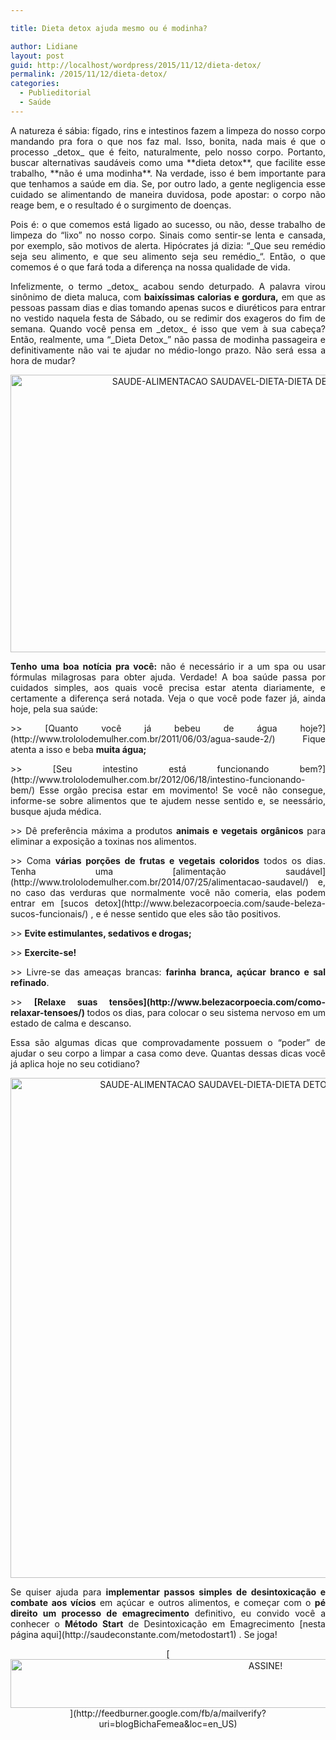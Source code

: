 ```yaml
---

title: Dieta detox ajuda mesmo ou é modinha?

author: Lidiane
layout: post
guid: http://localhost/wordpress/2015/11/12/dieta-detox/
permalink: /2015/11/12/dieta-detox/
categories:
  - Publieditorial
  - Saúde
---
```

<p align="justify">
  A natureza é sábia: fígado, rins e intestinos fazem a limpeza do nosso corpo mandando pra fora o que nos faz mal. Isso, bonita, nada mais é que o processo _detox_ que é feito, naturalmente, pelo nosso corpo. Portanto, buscar alternativas saudáveis como uma **dieta detox**, que facilite esse trabalho, **não é uma modinha**. Na verdade, isso é bem importante para que tenhamos a saúde em dia. Se, por outro lado, a gente negligencia esse cuidado se alimentando de maneira duvidosa, pode apostar: o corpo não reage bem, e o resultado é o surgimento de doenças.
</p>

<p align="justify">
  Pois é: o que comemos está ligado ao sucesso, ou não, desse trabalho de limpeza do “lixo” no nosso corpo. Sinais como sentir-se lenta e cansada, por exemplo, são motivos de alerta. Hipócrates já dizia: “_Que seu remédio seja seu alimento, e que seu alimento seja seu remédio_&#8220;. Então, o que comemos é o que fará toda a diferença na nossa qualidade de vida.
</p>

<p align="justify">
  Infelizmente, o termo _detox_ acabou sendo deturpado. A palavra virou sinônimo de dieta maluca, com <b>baixíssimas calorias e gordura,</b> em que as pessoas passam dias e dias tomando apenas sucos e diuréticos para entrar no vestido naquela festa de Sábado, ou se redimir dos exageros do fim de semana. Quando você pensa em _detox_ é isso que vem à sua cabeça? Então, realmente, uma “_Dieta Detox_” não passa de modinha passageira e definitivamente não vai te ajudar no médio-longo prazo. Não será essa a hora de mudar?
</p>

<p align="center">
  <a href="http://www.trololodemulher.com.br/blog/wp-content/uploads/2015/11/SAUDE-ALIMENTACAO-SAUDAVEL-DIETA-DIETA-DETOX2.jpg"><img class="alignnone size-full wp-image-11669" src="http://www.trololodemulher.com.br/blog/wp-content/uploads/2015/11/SAUDE-ALIMENTACAO-SAUDAVEL-DIETA-DIETA-DETOX2.jpg" alt="SAUDE-ALIMENTACAO SAUDAVEL-DIETA-DIETA DETOX[2]" width="700" height="444" /></a>
</p>

<p align="justify">
  <b>Tenho uma boa notícia pra você: </b>não é necessário ir a um spa ou usar fórmulas milagrosas para obter ajuda. Verdade! A boa saúde passa por cuidados simples, aos quais você precisa estar atenta diariamente, e certamente a diferença será notada. Veja o que você pode fazer já, ainda hoje, pela sua saúde:
</p>

<p align="justify">
  >> [Quanto você já bebeu de água hoje?](http://www.trololodemulher.com.br/2011/06/03/agua-saude-2/)  Fique atenta a isso e beba <b>muita água;</b>
</p>

<p align="justify">
  >> [Seu intestino está funcionando bem?](http://www.trololodemulher.com.br/2012/06/18/intestino-funcionando-bem/)  Esse orgão precisa estar em movimento! Se você não consegue, informe-se sobre alimentos que te ajudem nesse sentido e, se neessário, busque ajuda médica.
</p>

<p align="justify">
  >> Dê preferência máxima a produtos <b>animais e vegetais orgânicos</b> para eliminar a exposição a toxinas nos alimentos.
</p>

<p align="justify">
  >> Coma <b>várias porções de frutas e vegetais coloridos</b> todos os dias. Tenha uma [alimentação saudável](http://www.trololodemulher.com.br/2014/07/25/alimentacao-saudavel/)  e, no caso das verduras que normalmente você não comeria, elas podem entrar em [sucos detox](http://www.belezacorpoecia.com/saude-beleza-sucos-funcionais/) , e é nesse sentido que eles são tão positivos.
</p>

<p align="justify">
  >> <b>Evite estimulantes, sedativos e droga</b><b>s;</b>
</p>

<p align="justify">
  >> <b>Exercite-se!</b>
</p>

<p align="justify">
  >> Livre-se das ameaças brancas: <b>farinha branca, açúcar branco e sal refinado</b>.
</p>

<p align="justify">
  >> <b>[Relaxe suas tensões](http://www.belezacorpoecia.com/como-relaxar-tensoes/) </b> todos os dias, para colocar o seu sistema nervoso em um estado de calma e descanso.
</p>

<p align="justify">
  Essa são algumas dicas que comprovadamente possuem o “poder” de ajudar o seu corpo a limpar a casa como deve. Quantas dessas dicas você já aplica hoje no seu cotidiano?
</p>

<p align="center">
  <a href="http://www.trololodemulher.com.br/blog/wp-content/uploads/2015/11/SAUDE-ALIMENTACAO-SAUDAVEL-DIETA-DIETA-DETOX3.jpg"><img class="alignnone size-full wp-image-11672" src="http://www.trololodemulher.com.br/blog/wp-content/uploads/2015/11/SAUDE-ALIMENTACAO-SAUDAVEL-DIETA-DIETA-DETOX3.jpg" alt="SAUDE-ALIMENTACAO SAUDAVEL-DIETA-DIETA DETOX[3]" width="661" height="800" /></a>
</p>

<p align="justify">
  Se quiser ajuda para <b>implementar passos simples de desintoxicação e combate aos vícios</b> em açúcar e outros alimentos, e começar com o <b>pé direito um processo de emagrecimento</b> definitivo, eu convido você a conhecer o <b>Método Start</b> de Desintoxicação em Emagrecimento [nesta página aqui](http://saudeconstante.com/metodostart1) . Se joga!
</p>

<p align="center">
  [<img class="alignnone size-full wp-image-10439" src="http://www.trololodemulher.com.br/blog/wp-content/uploads/2014/09/ASSINE.png" alt="ASSINE!" width="800" height="78" />](http://feedburner.google.com/fb/a/mailverify?uri=blogBichaFemea&loc=en_US) 
</p>